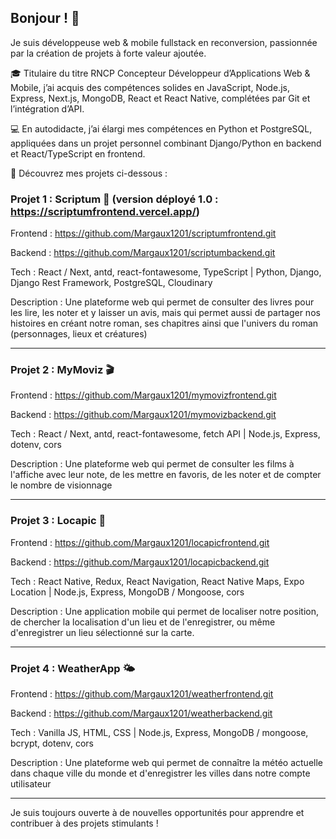 ## Bonjour ! 👋  
Je suis développeuse web & mobile fullstack en reconversion, passionnée par la création de projets à forte valeur ajoutée.  

🎓 Titulaire du titre RNCP Concepteur Développeur d’Applications Web & Mobile, j’ai acquis des compétences solides en JavaScript, Node.js, Express, Next.js, MongoDB, React et React Native, complétées par Git et l’intégration d’API.  

💻 En autodidacte, j’ai élargi mes compétences en Python et PostgreSQL, appliquées dans un projet personnel combinant Django/Python en backend et React/TypeScript en frontend.  

🔗 Découvrez mes projets ci-dessous : 

### Projet 1 : Scriptum 📖 (version déployé 1.0 : https://scriptumfrontend.vercel.app/)
Frontend : https://github.com/Margaux1201/scriptumfrontend.git

Backend : https://github.com/Margaux1201/scriptumbackend.git

Tech : React / Next, antd, react-fontawesome, TypeScript  |  Python, Django, Django Rest Framework, PostgreSQL, Cloudinary

Description : Une plateforme web qui permet de consulter des livres pour les lire, les noter et y laisser un avis, mais qui permet aussi de partager nos histoires en créant notre roman, ses chapitres ainsi que l'univers du roman (personnages, lieux et créatures)

---

### Projet 2 : MyMoviz 🎬
Frontend : https://github.com/Margaux1201/mymovizfrontend.git

Backend : https://github.com/Margaux1201/mymovizbackend.git

Tech : React / Next, antd, react-fontawesome, fetch API  |  Node.js, Express, dotenv, cors

Description : Une plateforme web qui permet de consulter les films à l'affiche avec leur note, de les mettre en favoris, de les noter et de compter le nombre de visionnage

---
 
### Projet 3 : Locapic 📍
Frontend : https://github.com/Margaux1201/locapicfrontend.git

Backend : https://github.com/Margaux1201/locapicbackend.git

Tech : React Native, Redux, React Navigation, React Native Maps, Expo Location  |  Node.js, Express, MongoDB / Mongoose, cors

Description : Une application mobile qui permet de localiser notre position, de chercher la localisation d'un lieu et de l'enregistrer, ou même d'enregistrer un lieu sélectionné sur la carte.

---

### Projet 4 : WeatherApp 🌤
Frontend : https://github.com/Margaux1201/weatherfrontend.git

Backend : https://github.com/Margaux1201/weatherbackend.git

Tech : Vanilla JS, HTML, CSS  |  Node.js, Express, MongoDB / mongoose, bcrypt, dotenv, cors

Description : Une plateforme web qui permet de connaître la météo actuelle dans chaque ville du monde et d'enregistrer les villes dans notre compte utilisateur

---

Je suis toujours ouverte à de nouvelles opportunités pour apprendre et contribuer à des projets stimulants !

<!--
**Margaux1201/Margaux1201** is a ✨ _special_ ✨ repository because its `README.md` (this file) appears on your GitHub profile.

Here are some ideas to get you started:

- 🔭 I’m currently working on ...
- 🌱 I’m currently learning ...
- 👯 I’m looking to collaborate on ...
- 🤔 I’m looking for help with ...
- 💬 Ask me about ...
- 📫 How to reach me: ...
- 😄 Pronouns: ...
- ⚡ Fun fact: ...
-->
